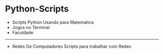 # Python-Scripts
* Scripts Python Usando para Matematica
* Jogos no Terminal
* Faculdade
--------------------------------------
* Redes De Computadores
Scripts para trabalhar com Redes 
